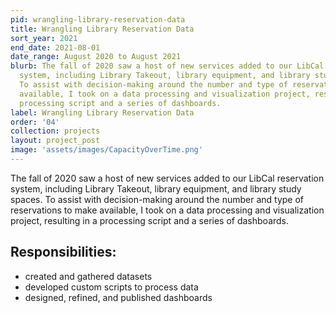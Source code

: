 ```yaml
---
pid: wrangling-library-reservation-data
title: Wrangling Library Reservation Data
sort_year: 2021
end_date: 2021-08-01
date_range: August 2020 to August 2021
blurb: The fall of 2020 saw a host of new services added to our LibCal reservation
  system, including Library Takeout, library equipment, and library study spaces.
  To assist with decision-making around the number and type of reservations to make
  available, I took on a data processing and visualization project, resulting in a
  processing script and a series of dashboards.
label: Wrangling Library Reservation Data
order: '04'
collection: projects
layout: project_post
image: 'assets/images/CapacityOverTime.png'
---
```

The fall of 2020 saw a host of new services added to our LibCal reservation
system, including Library Takeout, library equipment, and library study spaces.
To assist with decision-making around the number and type of reservations to make
available, I took on a data processing and visualization project, resulting in a
processing script and a series of dashboards.

## Responsibilities:

* created and gathered datasets
* developed custom scripts to process data
* designed, refined, and published dashboards
